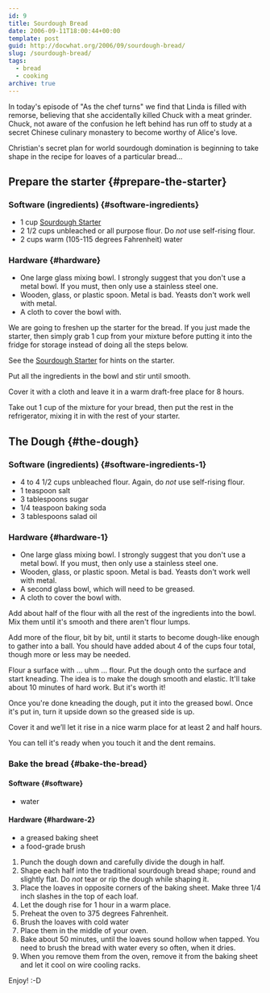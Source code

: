 ```yaml
---
id: 9
title: Sourdough Bread
date: 2006-09-11T18:00:44+00:00
template: post
guid: http://docwhat.org/2006/09/sourdough-bread/
slug: /sourdough-bread/
tags:
  - bread
  - cooking
archive: true
---
```


In today's episode of "As the chef turns" we find that Linda is filled with remorse, believing that she accidentally killed Chuck with a meat grinder. Chuck, not aware of the confusion he left behind has run off to study at a secret Chinese culinary monastery to become worthy of Alice's love.

Christian's secret plan for world sourdough domination is beginning to take shape in the recipe for loaves of a particular bread...

## Prepare the starter {#prepare-the-starter}

### Software (ingredients) {#software-ingredients}

* 1 cup [Sourdough Starter](/sourdough-starter)
* 2 1/2 cups unbleached or all purpose flour. Do _not_ use self-rising flour.
* 2 cups warm (105-115 degrees Fahrenheit) water

### Hardware {#hardware}

* One large glass mixing bowl. I strongly suggest that you don't use a metal bowl. If you must, then only use a stainless steel one.
* Wooden, glass, or plastic spoon. Metal is bad. Yeasts don't work well with metal.
* A cloth to cover the bowl with.

We are going to freshen up the starter for the bread. If you just made the starter, then simply grab 1 cup from your mixture before putting it into the fridge for storage instead of doing all the steps below.

See the [Sourdough Starter](/sourdough-starter) for hints on the starter.

Put all the ingredients in the bowl and stir until smooth.

Cover it with a cloth and leave it in a warm draft-free place for 8 hours.

Take out 1 cup of the mixture for your bread, then put the rest in the refrigerator, mixing it in with the rest of your starter.

## The Dough {#the-dough}

### Software (ingredients) {#software-ingredients-1}

* 4 to 4 1/2 cups unbleached flour. Again, do _not_ use self-rising flour.
* 1 teaspoon salt
* 3 tablespoons sugar
* 1/4 teaspoon baking soda
* 3 tablespoons salad oil

### Hardware {#hardware-1}

* One large glass mixing bowl. I strongly suggest that you don't use a metal bowl. If you must, then only use a stainless steel one.
* Wooden, glass, or plastic spoon. Metal is bad. Yeasts don't work well with metal.
* A second glass bowl, which will need to be greased.
* A cloth to cover the bowl with.

Add about half of the flour with all the rest of the ingredients into the bowl. Mix them until it's smooth and there aren't flour lumps.

Add more of the flour, bit by bit, until it starts to become dough-like enough to gather into a ball. You should have added about 4 of the cups four total, though more or less may be needed.

Flour a surface with ... uhm ... flour. Put the dough onto the surface and start kneading. The idea is to make the dough smooth and elastic. It'll take about 10 minutes of hard work. But it's worth it!

Once you're done kneading the dough, put it into the greased bowl. Once it's put in, turn it upside down so the greased side is up.

Cover it and we’ll let it rise in a nice warm place for at least 2 and half hours.

You can tell it's ready when you touch it and the dent remains.

### Bake the bread {#bake-the-bread}

#### Software {#software}

* water

#### Hardware {#hardware-2}

* a greased baking sheet
* a food-grade brush

1.  Punch the dough down and carefully divide the dough in half.
2.  Shape each half into the traditional sourdough bread shape; round and slightly flat. Do _not_ tear or rip the dough while shaping it.
3.  Place the loaves in opposite corners of the baking sheet. Make three 1/4 inch slashes in the top of each loaf.
4.  Let the dough rise for 1 hour in a warm place.
5.  Preheat the oven to 375 degrees Fahrenheit.
6.  Brush the loaves with cold water
7.  Place them in the middle of your oven.
8.  Bake about 50 minutes, until the loaves sound hollow when tapped. You need to brush the bread with water every so often, when it dries.
9.  When you remove them from the oven, remove it from the baking sheet and let it cool on wire cooling racks.

Enjoy! :-D

